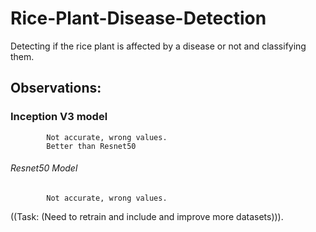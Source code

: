 # Rice-Plant-Disease-Detection
Detecting if the rice plant is affected by a disease or not and classifying them.

## Observations:
  ### Inception V3 model
            Not accurate, wrong values. 
            Better than Resnet50
  ###### Resnet50 Model
            Not accurate, wrong values.
            
((Task: (Need to retrain and include and improve more datasets))).
